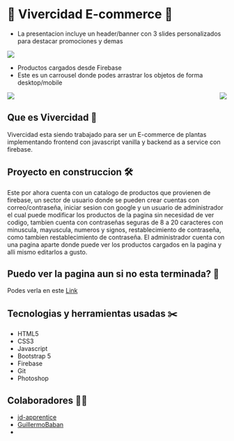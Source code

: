 # 🌱 Vivercidad E-commerce 🌱

- La presentacion incluye un header/banner con 3 slides personalizados para destacar promociones y demas
<img src="https://media.discordapp.net/attachments/780523152059924552/871233592762699846/unknown.png?width=1200&height=505">

- Productos cargados desde Firebase
- Este es un carrousel donde podes arrastrar los objetos de forma desktop/mobile
<img src="https://i.imgur.com/XfDl40Y.png">

<img align="right" src="https://i.imgur.com/V9mkCwW.png">

## Que es Vivercidad 🌱

Vivercidad esta siendo trabajado para ser un E-commerce de plantas implementando frontend con javascript vanilla y backend as a service con firebase.

## Proyecto en construccion 🛠️

Este por ahora cuenta con un catalogo de productos que provienen de firebase, un sector de usuario donde se pueden crear cuentas con correo/contraseña, iniciar sesion con google y un usuario de administrador el cual puede modificar los productos de la pagina sin necesidad de ver codigo, tambien cuenta con contraseñas seguras de 8 a 20 caracteres con minuscula, mayuscula, numeros y signos, restablecimiento de contraseña, como tambien restablecimiento de contraseña. El administrador cuenta con una pagina aparte donde puede ver los productos cargados en la pagina y alli mismo editarlos a gusto.

## Puedo ver la pagina aun si no esta terminada? 🤔

Podes verla en este [Link]

## Tecnologias y herramientas usadas ✂️

- HTML5
- CSS3
- Javascript
- Bootstrap 5
- Firebase
- Git
- Photoshop

## Colaboradores 🧑👧

- [jd-apprentice](https://github.com/jd-apprentice)
- [GuillermoBaban](https://github.com/GuillermoBaban)
- [Link]: https://jd-apprentice.github.io/Vivercidad/
